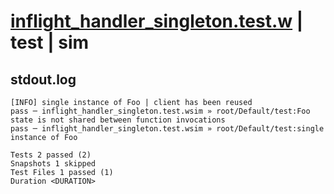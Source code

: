 # [inflight_handler_singleton.test.w](../../../../../tests/valid/inflight_handler_singleton.test.w) | test | sim

## stdout.log
```log
[INFO] single instance of Foo | client has been reused
pass ─ inflight_handler_singleton.test.wsim » root/Default/test:Foo state is not shared between function invocations
pass ─ inflight_handler_singleton.test.wsim » root/Default/test:single instance of Foo                              

Tests 2 passed (2)
Snapshots 1 skipped
Test Files 1 passed (1)
Duration <DURATION>
```

